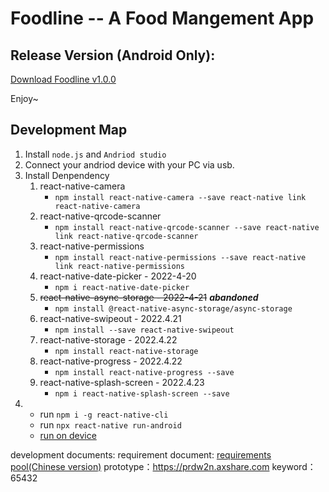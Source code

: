 # Foodline -- A Food Mangement App

## Release Version (Android Only): 

[Download Foodline v1.0.0](https://github.com/FoodManagementApp/FoodManagementApp/releases/tag/v1.0.0)

Enjoy~

## Development Map
1. Install `node.js` and `Andriod studio`
2. Connect your andriod device with your PC via usb.
3. Install Denpendency
   1. react-native-camera
      - `npm install react-native-camera --save react-native link react-native-camera`
   2. react-native-qrcode-scanner
      - `npm install react-native-qrcode-scanner --save react-native link react-native-qrcode-scanner`
   3. react-native-permissions
      - `npm install react-native-permissions --save react-native link react-native-permissions`
   4. react-native-date-picker - 2022-4-20
      - `npm i react-native-date-picker`
   5. ~~react-native-async-storage - 2022-4-21~~  ***abandoned***
      - `npm install @react-native-async-storage/async-storage`
   6. react-native-swipeout - 2022.4.21
      - `npm install --save react-native-swipeout`
   7. react-native-storage  - 2022.4.22
      - `npm install react-native-storage `
   8. react-native-progress  - 2022.4.22
      - `npm install react-native-progress --save `
   9. react-native-splash-screen - 2022.4.23
      - `npm i react-native-splash-screen --save `
4. - run `npm i -g react-native-cli`
   - run `npx react-native run-android `
   	- [run on device](https://reactnative.dev/docs/running-on-device#3-build-and-run-your-app)

development documents:
requirement document: [requirements pool(Chinese version)](https://docs.qq.com/sheet/DQWJ4WGh2RWdRUmt2) 
prototype：https://prdw2n.axshare.com keyword：65432

